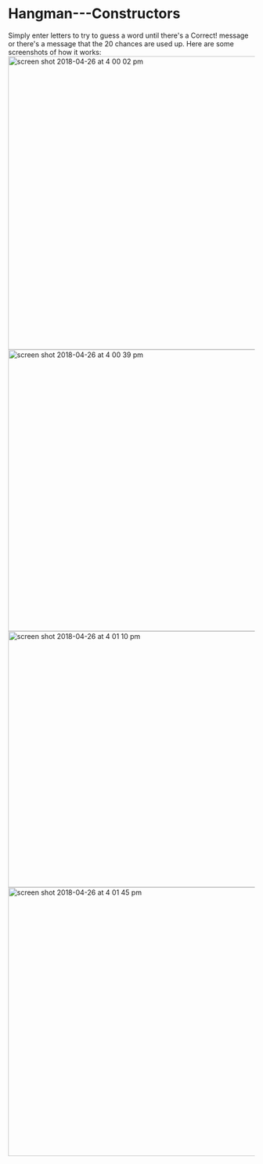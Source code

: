 # Hangman---Constructors
Simply enter letters to try to guess a word until there's a Correct! message or there's a message that the 20 chances are used up.
Here are some screenshots of how it works:
<img width="598" alt="screen shot 2018-04-26 at 4 00 02 pm" src="https://user-images.githubusercontent.com/32180705/39329169-88c99ca4-496b-11e8-8186-78bcd385ea44.png">
<img width="574" alt="screen shot 2018-04-26 at 4 00 39 pm" src="https://user-images.githubusercontent.com/32180705/39329186-93659cb2-496b-11e8-80c1-5762fa88e825.png">
<img width="522" alt="screen shot 2018-04-26 at 4 01 10 pm" src="https://user-images.githubusercontent.com/32180705/39329202-97ce2c60-496b-11e8-82ef-8dc0a07ff3c0.png">
<img width="548" alt="screen shot 2018-04-26 at 4 01 45 pm" src="https://user-images.githubusercontent.com/32180705/39329208-9c0c33f8-496b-11e8-8d0a-2ce597a8630b.png">
